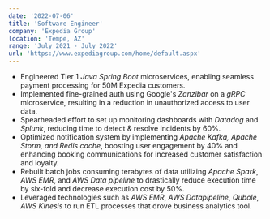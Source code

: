 ```yaml
---
date: '2022-07-06'
title: 'Software Engineer'
company: 'Expedia Group'
location: 'Tempe, AZ'
range: 'July 2021 - July 2022'
url: 'https://www.expediagroup.com/home/default.aspx'
---
```


- Engineered Tier 1 _Java Spring Boot_ microservices, enabling seamless payment processing for 50M Expedia customers.
- Implemented fine-grained auth using Google's _Zanzibar_ on a _gRPC_ microservice, resulting in a reduction in unauthorized access to user data.
- Spearheaded effort to set up monitoring dashboards with _Datadog_ and _Splunk_, reducing time to detect & resolve incidents by 60%.
- Optimized notification system by implementing _Apache Kafka, Apache Storm, and Redis cache_, boosting user engagement by 40% and enhancing booking communications for increased customer satisfaction and loyalty.
- Rebuilt batch jobs consuming terabytes of data utilizing _Apache Spark_, _AWS EMR_, and _AWS Data pipeline_ to drastically reduce execution time by six-fold and decrease execution cost by 50%.
- Leveraged technologies such as _AWS EMR_, _AWS Datapipeline_, _Qubole_, _AWS Kinesis_ to run ETL processes that drove business analytics tool.
